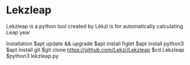 # Lekzleap
Lekzleap is a python tool created by Lêkzï is for automatically calculating Leap year

Installation
$apt update && upgrade
$apt install figlet
$apt install python3
$apt install git
$git clone https://github.com/Lekzi/Lekzleap
$cd Lekzleap
$python3 lekzleap.py


